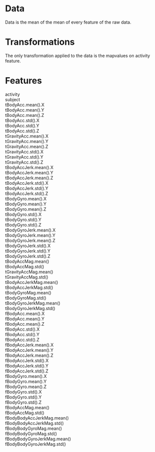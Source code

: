 # Data
Data is the mean of the mean of every feature of the raw data.

# Transformations
The only transformation applied to the data is the mapvalues on activity
feature.

# Features
activity  
subject  
tBodyAcc.mean().X  
tBodyAcc.mean().Y  
tBodyAcc.mean().Z  
tBodyAcc.std().X  
tBodyAcc.std().Y  
tBodyAcc.std().Z  
tGravityAcc.mean().X  
tGravityAcc.mean().Y  
tGravityAcc.mean().Z  
tGravityAcc.std().X  
tGravityAcc.std().Y  
tGravityAcc.std().Z  
tBodyAccJerk.mean().X  
tBodyAccJerk.mean().Y  
tBodyAccJerk.mean().Z  
tBodyAccJerk.std().X  
tBodyAccJerk.std().Y  
tBodyAccJerk.std().Z  
tBodyGyro.mean().X  
tBodyGyro.mean().Y  
tBodyGyro.mean().Z  
tBodyGyro.std().X  
tBodyGyro.std().Y  
tBodyGyro.std().Z  
tBodyGyroJerk.mean().X  
tBodyGyroJerk.mean().Y  
tBodyGyroJerk.mean().Z  
tBodyGyroJerk.std().X  
tBodyGyroJerk.std().Y  
tBodyGyroJerk.std().Z  
tBodyAccMag.mean()  
tBodyAccMag.std()  
tGravityAccMag.mean()  
tGravityAccMag.std()  
tBodyAccJerkMag.mean()  
tBodyAccJerkMag.std()  
tBodyGyroMag.mean()  
tBodyGyroMag.std()  
tBodyGyroJerkMag.mean()  
tBodyGyroJerkMag.std()  
fBodyAcc.mean().X  
fBodyAcc.mean().Y  
fBodyAcc.mean().Z  
fBodyAcc.std().X  
fBodyAcc.std().Y  
fBodyAcc.std().Z  
fBodyAccJerk.mean().X  
fBodyAccJerk.mean().Y  
fBodyAccJerk.mean().Z  
fBodyAccJerk.std().X  
fBodyAccJerk.std().Y  
fBodyAccJerk.std().Z  
fBodyGyro.mean().X  
fBodyGyro.mean().Y  
fBodyGyro.mean().Z  
fBodyGyro.std().X  
fBodyGyro.std().Y  
fBodyGyro.std().Z  
fBodyAccMag.mean()  
fBodyAccMag.std()  
fBodyBodyAccJerkMag.mean()  
fBodyBodyAccJerkMag.std()  
fBodyBodyGyroMag.mean()  
fBodyBodyGyroMag.std()  
fBodyBodyGyroJerkMag.mean()  
fBodyBodyGyroJerkMag.std()  
